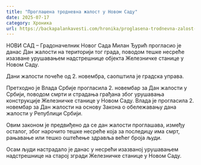 ```yaml
---
title: "Проглашена тродневна жалост у Новом Саду"
date: 2025-07-17
category: Хроника
url: https://backapalankavesti.com/hronika/proglasena-trodnevna-zalost-u-novom-sadu/
---
```


НОВИ САД – Градоначелник Новог Сада Милан Ђурић прогласио је данас Дан жалости на територији тог града, поводом тешке несреће изазване урушавањем надстрешнице објекта Железничке станице у Новом Саду.

Дани жалости почеће од 2. новембра, саопштила је градска управа.

Претходно је Влада Србије прогласила 2. новембар за Дан жалости у Србији, поводом смрти и страдања грађана због урушавања конструкције Железничке станице у Новом Саду. Влада је прогласила 2. новембар за Дан жалости на основу Закона о обележавању дана жалости у Републици Србији.

Овим законом је предвиђено да се дан жалости проглашава, између осталог, због нарочито тешке несреће која за последицу има смрт, рањавање или тешко оштећење здравља већег броја људи.

Осам људи настрадало је данас у несрећи изазваној урушавањем надстрешнице на старој згради Железничке станице у Новом Саду.
